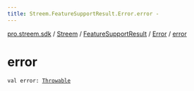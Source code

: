 ```yaml
---
title: Streem.FeatureSupportResult.Error.error - 
---
```


[pro.streem.sdk](../../../index.html) / [Streem](../../index.html) / [FeatureSupportResult](../index.html) / [Error](index.html) / [error](./error.html)

# error

`val error: `[`Throwable`](https://kotlinlang.org/api/latest/jvm/stdlib/kotlin/-throwable/index.html)